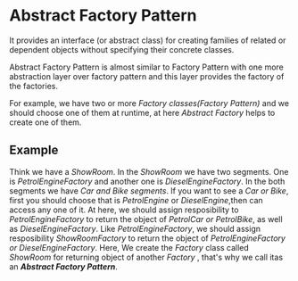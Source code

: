 # Abstract Factory Pattern
It provides an interface (or abstract class) for creating families of related or dependent objects without specifying their concrete classes. 

Abstract Factory Pattern is almost similar to Factory Pattern with one more abstraction layer over factory pattern and this layer provides the factory of the factories.

For example, we have two or more _Factory classes(Factory Pattern)_ and we should choose one of them at runtime, at here _Abstract Factory_ helps to create one of them.

## Example
   Think we have a _ShowRoom_. In the _ShowRoom_ we have two segments. One is _PetrolEngineFactory_ and another one is _DieselEngineFactory_.
In the both segments we have _Car and Bike segments_. If you want to see a _Car or Bike_, first you should choose that is  _PetrolEngine_ or _DieselEngine_,then can access any one of it. At here, we should assign resposibility to _PetrolEngineFactory_ to return the object of _PetrolCar or PetrolBike_, as well as _DieselEngineFactory_. Like _PetrolEngineFactory_, we should assign resposibility _ShowRoomFactory_ to return the object of _PetrolEngineFactory or DieselEngineFactory_. Here, We create the _Factory_ class called _ShowRoom_ for returning object of another _Factory_ , that's why we call itas an __*Abstract Factory Pattern*__.
